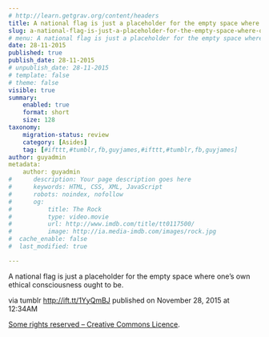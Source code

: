 ```yaml
---
# http://learn.getgrav.org/content/headers
title: A national flag is just a placeholder for the empty space where one’s own ethical consciousness&#8230;
slug: a-national-flag-is-just-a-placeholder-for-the-empty-space-where-ones-own-ethical-consciousness
# menu: A national flag is just a placeholder for the empty space where one’s own ethical consciousness&#8230;
date: 28-11-2015
published: true
publish_date: 28-11-2015
# unpublish_date: 28-11-2015
# template: false
# theme: false
visible: true
summary:
    enabled: true
    format: short
    size: 128
taxonomy:
    migration-status: review
    category: [Asides]
    tag: [#ifttt,#tumblr,fb,guyjames,#ifttt,#tumblr,fb,guyjames]
author: guyadmin
metadata:
    author: guyadmin
#      description: Your page description goes here
#      keywords: HTML, CSS, XML, JavaScript
#      robots: noindex, nofollow
#      og:
#          title: The Rock
#          type: video.movie
#          url: http://www.imdb.com/title/tt0117500/
#          image: http://ia.media-imdb.com/images/rock.jpg
#  cache_enable: false
#  last_modified: true

---
```


A national flag is just a placeholder for the empty space where one’s own ethical consciousness ought to be.

via tumblr http://ift.tt/1YyQmBJ published on November 28, 2015 at 12:34AM

[Some rights reserved – Creative Commons Licence](http://ift.tt/1gAEAkt).
